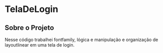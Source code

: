 # TelaDeLogin
## Sobre o Projeto
Nesse código trabalhei fontfamily, lógica e manipulação e organização de layoutlinear em uma tela de login.

